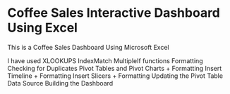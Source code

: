 # Coffee Sales Interactive Dashboard Using Excel

This is a Coffee Sales Dashboard Using Microsoft Excel

I have used
XLOOKUPS
IndexMatch
MultipleIf functions
Formatting
Checking for Duplicates
Pivot Tables and Pivot Charts + Formatting
Insert Timeline + Formatting
Insert Slicers + Formatting
Updating the Pivot Table Data Source
Building the Dashboard
